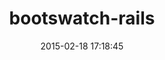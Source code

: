 ---
layout: post
title:  "bootswatch-rails"
repo:   "maxim/bootswatch-rails"
date:   2015-02-18 17:18:45
gemurl: http://github.com/maxim/bootswatch-rails
---